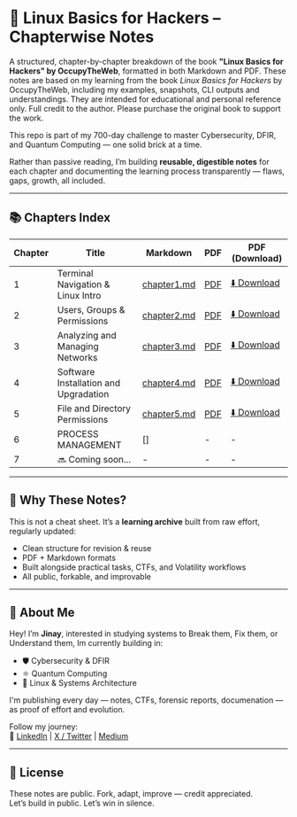 # 🐧 Linux Basics for Hackers – Chapterwise Notes

A structured, chapter-by-chapter breakdown of the book **"Linux Basics for Hackers" by OccupyTheWeb**, formatted in both Markdown and PDF. 
These notes are based on my learning from the book *Linux Basics for Hackers* by OccupyTheWeb, including my examples, snapshots, CLI outputs and understandings.
They are intended for educational and personal reference only.
Full credit to the author. Please purchase the original book to support the work.

This repo is part of my 700-day challenge to master Cybersecurity, DFIR, and Quantum Computing — one solid brick at a time.

Rather than passive reading, I’m building **reusable, digestible notes** for each chapter and documenting the learning process transparently — flaws, gaps, growth, all included.

---

## 📚 Chapters Index

| Chapter | Title | Markdown | PDF | PDF (Download) |
|--------|-------|----------|-----| ---------------|
| 1 | Terminal Navigation & Linux Intro | [chapter1.md](./Chapter-1/Linux_Basics_for_Hackers_Chapter1.md) | [PDF](./Chapter-1/Linux_Basics_for_Hackers_Notes_CHAPTER1.pdf) | [⬇️ Download](https://github.com/jynxora/Linux-Notes-for-Hackers/raw/main/Chapter-1/Linux_Basics_for_Hackers_Notes_CHAPTER1.pdf) |
| 2 | Users, Groups & Permissions | [chapter2.md](./Chapter-2/Chapter2.md) | [PDF](./Chapter-2/Chapter-2.pdf) | [⬇️ Download](https://github.com/jynxora/Linux-Notes-for-Hackers/raw/main/Chapter-2/Chapter-2.pdf) |
| 3 | Analyzing and Managing Networks | [chapter3.md](./Chapter-3/chapter3.md) | [PDF](./Chapter-3/CHAPTER3.pdf) | [⬇️ Download](https://github.com/jynxora/Linux-Notes-for-Hackers/raw/main/Chapter-3/CHAPTER3.pdf) |
| 4 |Software Installation and Upgradation| [chapter4.md](./Chapter-4/chapter4.md) | [PDF](./Chapter-4/CHAPTER4.pdf) | [⬇️ Download](https://github.com/jynxora/Linux-Basics-for-Hackers-Chapterwise-Notes/raw/main/Chapter-4/CHAPTER4.pdf) |
| 5 |File and Directory Permissions| [chapter5.md](./Chapter-5/Chapter5.md)  | [PDF](./Chapter-5/CHAPTER5.pdf) | [⬇️ Download](https://github.com/jynxora/Linux-Basics-for-Hackers-Chapterwise-Notes/raw/main/Chapter-5/CHAPTER5.pdf) |
| 6 |PROCESS MANAGEMENT| [] | - | - |
| 7 |🔜 Coming soon...| - | - | - |

---

## 🧠 Why These Notes?

This is not a cheat sheet. It’s a **learning archive** built from raw effort, regularly updated:
- Clean structure for revision & reuse
- PDF + Markdown formats
- Built alongside practical tasks, CTFs, and Volatility workflows
- All public, forkable, and improvable

---

## 🚀 About Me

Hey! I’m **Jinay**, interested in studying systems to Break them, Fix them, or Understand them,
Im currently building in:
- 🛡️ Cybersecurity & DFIR
- ⚛️ Quantum Computing
- 🧠 Linux & Systems Architecture

I'm publishing every day — notes, CTFs, forensic reports, documenation — as proof of effort and evolution.

Follow my journey:  
🔗 [LinkedIn](https://www.linkedin.com/in/jinay-shah-03472a372/) | [X / Twitter](https://x.com/JynxZero) | [Medium](https://medium.com/@jynxora)

---

## 📜 License
These notes are public. 
Fork, adapt, improve — credit appreciated.  
Let’s build in public. Let’s win in silence.
